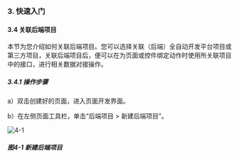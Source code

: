 ### 3. 快速入门

#### 3.4 关联后端项目

本节为您介绍如何关联后端项目。您可以选择关联（后端）全自动开发平台项目或第三方项目，关联后端项目后，便可以在为页面或控件绑定动作时使用所关联项目中的接口，进行相关数据对接操作。

##### 3.4.1 操作步骤

a）双击创建好的页面，进入页面开发界面。

b）在左侧页面工具栏，单击“后端项目 > 新建后端项目”。

![4-1](https://www.feisuanyz.com/fspage/ksrm/ksrm_3_1.png)

##### 图4-1 新建后端项目
